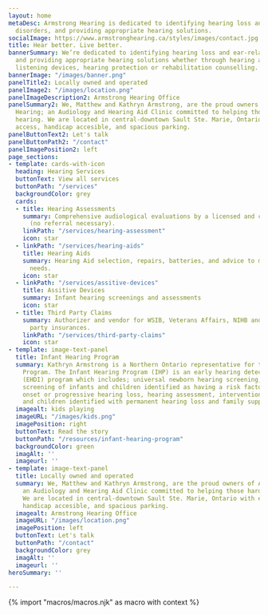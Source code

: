 ```yaml
---
layout: home
metaDesc: Armstrong Hearing is dedicated to identifying hearing loss and ear-related
  disorders, and providing appropriate hearing solutions.
socialImage: https://www.armstronghearing.ca/styles/images/contact.jpg
title: Hear better. Live better.
bannerSummary: We’re dedicated to identifying hearing loss and ear-related disorders,
  and providing appropriate hearing solutions whether through hearing aids, assistive
  listening devices, hearing protection or rehabilitation counselling.
bannerImage: "/images/banner.png"
panelTitle2: Locally owned and operated
panelImage2: "/images/location.png"
panelImageDescription2: Armstrong Hearing Office
panelSummary2: We, Matthew and Kathryn Armstrong, are the proud owners of Armstrong
  Hearing; an Audiology and Hearing Aid Clinic committed to helping those hard of
  hearing. We are located in central-downtown Sault Ste. Marie, Ontario with easy
  access, handicap accesible, and spacious parking.
panelButtonText2: Let's talk
panelButtonPath2: "/contact"
panelImagePosition2: left
page_sections:
- template: cards-with-icon
  heading: Hearing Services
  buttonText: View all services
  buttonPath: "/services"
  backgroundColor: grey
  cards:
  - title: Hearing Assessments
    summary: Comprehensive audiological evaluations by a licensed and certified audiologist
      (no referral necessary).
    linkPath: "/services/hearing-assessment"
    icon: star
  - linkPath: "/services/hearing-aids"
    title: Hearing Aids
    summary: Hearing Aid selection, repairs, batteries, and advice to meet individual
      needs.
    icon: star
  - linkPath: "/services/assitive-devices"
    title: Assitive Devices
    summary: Infant hearing screenings and assessments
    icon: star
  - title: Third Party Claims
    summary: Authorizer and vendor for WSIB, Veterans Affairs, NIHB and most third
      party insurances.
    linkPath: "/services/third-party-claims"
    icon: star
- template: image-text-panel
  title: Infant Hearing Program
  summary: Kathryn Armstrong is a Northern Ontario representative for the Infant Hearing
    Program. The Infant Hearing Program (IHP) is an early hearing detection and intervention
    (EHDI) program which includes; universal newborn hearing screening, surveillance
    screening of infants and children identified as having a risk factor(s) for late
    onset or progressive hearing loss, hearing assessment, intervention for infants
    and children identified with permanent hearing loss and family support.
  imagealt: kids playing
  imageURL: "/images/kids.png"
  imagePosition: right
  buttonText: Read the story
  buttonPath: "/resources/infant-hearing-program"
  backgroundColor: green
  imagAlt: ''
  imageurl: ''
- template: image-text-panel
  title: Locally owned and operated
  summary: We, Matthew and Kathryn Armstrong, are the proud owners of Armstrong Hearing;
    an Audiology and Hearing Aid Clinic committed to helping those hard of hearing.
    We are located in central-downtown Sault Ste. Marie, Ontario with easy access,
    handicap accesible, and spacious parking.
  imagealt: Armstrong Hearing Office
  imageURL: "/images/location.png"
  imagePosition: left
  buttonText: Let's talk
  buttonPath: "/contact"
  backgroundColor: grey
  imagAlt: ''
  imageurl: ''
heroSummary: ''

---
```

<!-- do not delete -->
{% import "macros/macros.njk" as macro with context %}
<!-- do not delete -->